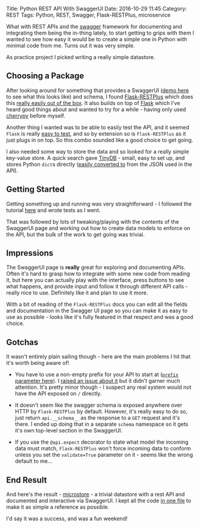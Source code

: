 Title: Python REST API With SwaggerUI
Date: 2016-10-29 11:45
Category: REST
Tags: Python, REST, Swagger, Flask-RESTPlus, microservice


What with REST APIs and the [swagger](http://swagger.io/) framework for documenting and integrating them being the in-thing lately, to start getting to grips with them I wanted to see how easy it would be to create a simple one in Python with minimal code from me. Turns out it was very simple.

As practice project I picked writing a really simple datastore.

## Choosing a Package

After looking around for something that provides a SwaggerUI ([demo here](http://petstore.swagger.io/) to see what this looks like) and schema, I found [Flask-RESTPlus](https://flask-restplus.readthedocs.io/en/stable/index.html) which does this [really easily out of the box](https://flask-restplus.readthedocs.io/en/stable/swagger.html#swagger-ui). It also builds on top of [Flask](http://flask.pocoo.org/) which I've heard good things about and wanted to try for a while - having only used [cherrypy](http://cherrypy.org/) before myself.

Another thing I wanted was to be able to easily test the API, and it seemed  `Flask` is really [easy to test](http://flask.pocoo.org/docs/0.11/testing/), and so by extension so is `Flask-RESTPlus` as it just plugs in on top. So this combo sounded like a good choice to get going.

I also needed some way to store the data and so looked for a really simple key-value store. A quick search gave [TinyDB](http://tinydb.readthedocs.io/en/latest/getting-started.html) - small, easy to set up, and stores Python `dict`s directly ([easily converted to](https://docs.python.org/3.5/library/json.html#json.loads) from the JSON used in the API).

## Getting Started

Getting something up and running was very straightforward - I followed the tutorial [here](http://michal.karzynski.pl/blog/2016/06/19/building-beautiful-restful-apis-using-flask-swagger-ui-flask-restplus/) and wrote tests as I went.

That was followed by lots of tweaking/playing with the contents of the SwaggerUI page and working out how to create data models to enforce on the API, but the bulk of the work to get going was trivial.

## Impressions

The SwaggerUI page is **really** great for exploring and documenting APIs. Often it's hard to grasp how to integrate with some new code from reading it, but here you can actually play with the interface, press buttons to see what happens, and provide input and follow it through different API calls - really nice to use. Definitely like it and plan to use it more.

With a bit of reading of the `Flask-RESTPlus` docs you can edit all the fields and documentation in the Swagger UI page so you can make it as easy to use as possible - looks like it's fully featured in that respect and was a good choice.

## Gotchas

It wasn't entirely plain sailing though - here are the main problems I hit that it's worth being aware of!

* You have to use a non-empty prefix for your API to start at ([`prefix` parameter here](https://flask-restplus.readthedocs.io/en/stable/api.html#flask_restplus.Api)). I [raised an issue about it](https://github.com/noirbizarre/flask-restplus/issues/210) but it didn't garner much attention. It's pretty minor though - I suspect any real system would not have the API exposed on `/` directly.

* It doesn't seem like the swagger schema is exposed anywhere over HTTP by `Flask-RESTPlus` by default. However, it's really easy to do so, just return `api.__schema__` as the response to a `GET` request and it's there. I ended up doing that in a separate `schema` namespace so it gets it's own top-level section in the SwaggerUI.

* If you use the `@api.expect` decorator to state what model the incoming data must match, `Flask-RESTPlus` won't force incoming data to conform unless you set the `validate=True` parameter on it - seems like the wrong default to me...

## End Result

And here's the result - [microstore](https://github.com/olipratt/microstore) - a trivial datastore with a rest API and documented and interactive via SwaggerUI. I kept all the code [in one file](https://github.com/olipratt/microstore/blob/master/microstore.py) to make it as simple a reference as possible.

I'd say it was a success, and was a fun weekend!
